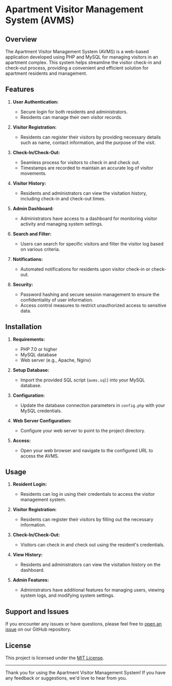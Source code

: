 # Apartment Visitor Management System (AVMS)

## Overview

The Apartment Visitor Management System (AVMS) is a web-based application developed using PHP and MySQL for managing visitors in an apartment complex. This system helps streamline the visitor check-in and check-out process, providing a convenient and efficient solution for apartment residents and management.

## Features

1. **User Authentication:**
   - Secure login for both residents and administrators.
   - Residents can manage their own visitor records.

2. **Visitor Registration:**
   - Residents can register their visitors by providing necessary details such as name, contact information, and the purpose of the visit.

3. **Check-In/Check-Out:**
   - Seamless process for visitors to check in and check out.
   - Timestamps are recorded to maintain an accurate log of visitor movements.

4. **Visitor History:**
   - Residents and administrators can view the visitation history, including check-in and check-out times.

5. **Admin Dashboard:**
   - Administrators have access to a dashboard for monitoring visitor activity and managing system settings.

6. **Search and Filter:**
   - Users can search for specific visitors and filter the visitor log based on various criteria.

7. **Notifications:**
   - Automated notifications for residents upon visitor check-in or check-out.

8. **Security:**
   - Password hashing and secure session management to ensure the confidentiality of user information.
   - Access control measures to restrict unauthorized access to sensitive data.

## Installation

1. **Requirements:**
   - PHP 7.0 or higher
   - MySQL database
   - Web server (e.g., Apache, Nginx)

2. **Setup Database:**
   - Import the provided SQL script (`avms.sql`) into your MySQL database.

3. **Configuration:**
   - Update the database connection parameters in `config.php` with your MySQL credentials.

4. **Web Server Configuration:**
   - Configure your web server to point to the project directory.

5. **Access:**
   - Open your web browser and navigate to the configured URL to access the AVMS.

## Usage

1. **Resident Login:**
   - Residents can log in using their credentials to access the visitor management system.

2. **Visitor Registration:**
   - Residents can register their visitors by filling out the necessary information.

3. **Check-In/Check-Out:**
   - Visitors can check in and check out using the resident's credentials.

4. **View History:**
   - Residents and administrators can view the visitation history on the dashboard.

5. **Admin Features:**
   - Administrators have additional features for managing users, viewing system logs, and modifying system settings.

## Support and Issues

If you encounter any issues or have questions, please feel free to [open an issue](https://github.com/yourusername/avms/issues) on our GitHub repository.

## License

This project is licensed under the [MIT License](LICENSE).

---

Thank you for using the Apartment Visitor Management System! If you have any feedback or suggestions, we'd love to hear from you.
